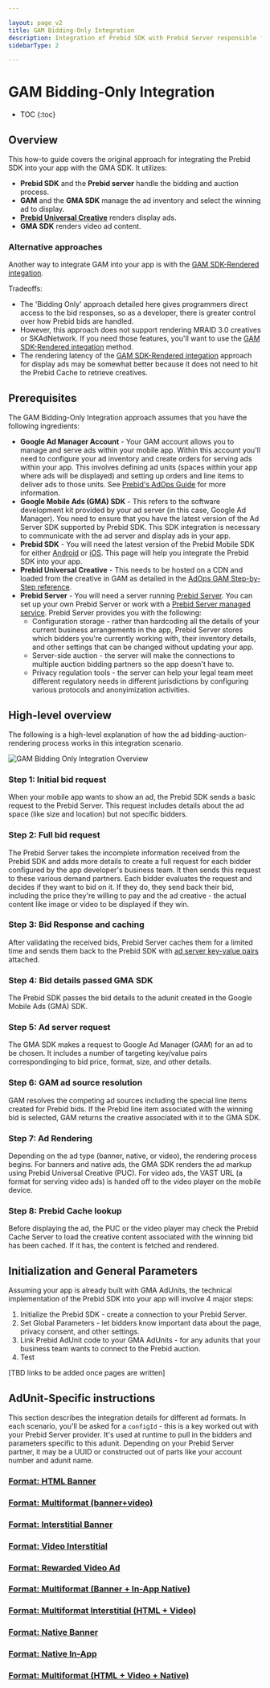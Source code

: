 ```yaml
---

layout: page_v2
title: GAM Bidding-Only Integration
description: Integration of Prebid SDK with Prebid Server responsible for bidding only while Google Ad Manager handles rendering.
sidebarType: 2

---
```


# GAM Bidding-Only Integration

* TOC
{:toc}

## Overview

This how-to guide covers the original approach for integrating the Prebid SDK into your app with the GMA SDK. It utilizes:

- **Prebid SDK** and the **Prebid server** handle the bidding and auction process.
- **GAM** and the **GMA SDK** manage the ad inventory and select the winning ad to display.
- [**Prebid Universal Creative**](/overview/prebid-universal-creative.html) renders display ads.
- **GMA SDK** renders video ad content.

### Alternative approaches

Another way to integrate GAM into your app is with the [GAM SDK-Rendered integation](TBD). 

Tradeoffs:

- The 'Bidding Only' approach detailed here gives programmers direct access to the bid responses, so as a developer, there is greater control over how Prebid bids are handled. 
- However, this approach does not support rendering MRAID 3.0 creatives or SKAdNetwork. If you need those features, you'll want to use the [GAM SDK-Rendered integation](TBD) method.
- The rendering latency of the [GAM SDK-Rendered integation](TBD) approach for display ads may be somewhat better because it does not need to hit the Prebid Cache to retrieve creatives.

## Prerequisites

The GAM Bidding-Only Integration approach assumes that you have the following ingredients:

- **Google Ad Manager Account** - Your GAM account allows you to manage and serve ads within your mobile app. Within this account you'll need to configure your ad inventory and create orders for serving ads within your app. This involves defining ad units (spaces within your app where ads will be displayed) and setting up orders and line items to deliver ads to those units. See [Prebid's AdOps Guide](/adops/before-you-start.html) for more information.
- **Google Mobile Ads (GMA) SDK** - This refers to the software development kit provided by your ad server (in this case, Google Ad Manager). You need to ensure that you have the latest version of the Ad Server SDK supported by Prebid SDK. This SDK integration is necessary to communicate with the ad server and display ads in your app.
- **Prebid SDK** - You will need the latest version of the Prebid Mobile SDK for either [Android](/prebid/prebid-mobile-android) or [iOS](/prebid/prebid-mobile-ios). This page will help you integrate the Prebid SDK into your app.
- **Prebid Universal Creative** - This needs to be hosted on a CDN and loaded from the creative in GAM as detailed in the [AdOps GAM Step-by-Step reference](/adops/gam-creative-banner-sbs.html).
- **Prebid Server** - You will need a server running [Prebid Server](/prebid-server/use-cases/pbs-sdk.html). You can set up your own Prebid Server or work with a [Prebid Server managed service](https://prebid.org/managed-services/). Prebid Server provides you with the following:
    - Configuration storage - rather than hardcoding all the details of your current business arrangements in the app, Prebid Server stores which bidders you're currently working with, their inventory details, and other settings that can be changed without updating your app.
    - Server-side auction - the server will make the connections to multiple auction bidding partners so the app doesn't have to.
    - Privacy regulation tools - the server can help your legal team meet different regulatory needs in different jurisdictions by configuring various protocols and anonyimization activities.

## High-level overview

The following is a high-level explanation of how the ad bidding-auction-rendering process works in this integration scenario.

![GAM Bidding Only Integration Overview](https://docs.prebid.org/assets/images/prebid-mobile/prebid-in-app-bidding-overview-prebid-original.png)

### Step 1: Initial bid request

When your mobile app wants to show an ad, the Prebid SDK sends a basic request to the Prebid Server. This request includes details about the ad space (like size and location) but not specific bidders.

### Step 2: Full bid request

The Prebid Server takes the incomplete information received from the Prebid SDK and adds more details to create a full request for each bidder configured by the app developer's business team. It then sends this request to these various demand partners. Each bidder evaluates the request and decides if they want to bid on it. If they do, they send back their bid, including the price they're willing to pay and the ad creative - the actual content like image or video to be displayed if they win.

### Step 3: Bid Response and caching

After validating the received bids, Prebid Server caches them for a limited time and sends them back to the Prebid SDK with [ad server key-value pairs](/adops/key-values.html) attached.

### Step 4: Bid details passed GMA SDK

The Prebid SDK passes the bid details to the adunit created in the Google Mobile Ads (GMA) SDK.

### Step 5: Ad server request

The GMA SDK makes a request to Google Ad Manager (GAM) for an ad to be chosen. It includes a number of targeting key/value pairs correspondinging to bid price, format, size, and other details.

### Step 6: GAM ad source resolution

GAM resolves the competing ad sources including the special line items created for Prebid bids. If the Prebid line item associated with the winning bid is selected, GAM returns the creative associated with it to the GMA SDK. 

### Step 7: Ad Rendering

Depending on the ad type (banner, native, or video), the rendering process begins. For banners and native ads, the GMA SDK renders the ad markup using Prebid Universal Creative (PUC). For video ads, the VAST URL (a format for serving video ads) is handed off to the video player on the mobile device.

### Step 8: Prebid Cache lookup

Before displaying the ad, the PUC or the video player may check the Prebid Cache Server to load the creative content associated with the winning bid has been cached. If it has, the content is fetched and rendered.

## Initialization and General Parameters

Assuming your app is already built with GMA AdUnits, the technical implementation of the Prebid SDK into your app will involve 4 major steps:

1. Initialize the Prebid SDK - create a connection to your Prebid Server.
2. Set Global Parameters - let bidders know important data about the page, privacy consent, and other settings.
3. Link Prebid AdUnit code to your GMA AdUnits - for any adunits that your business team wants to connect to the Prebid auction.
4. Test

[TBD links to be added once pages are written]

## AdUnit-Specific instructions

This section describes the integration details for different ad formats. In each scenario, you'll be asked for a `configId` - this is a key worked out with your Prebid Server provider. It's used at runtime to pull in the bidders and parameters specific to this adunit. Depending on your Prebid Server partner, it may be a UUID or constructed out of parts like your account number and adunit name.


###  [Format: HTML Banner](/prebid-mobile/recipes/sub-recipes/ios/gam-bidding-only-html-banner.html)

###  [Format: Multiformat (banner+video)](/prebid-mobile/recipes/sub-recipes/ios/gam-bidding-only-multiformat.html)

###  [Format: Interstitial Banner](/prebid-mobile/recipes/sub-recipes/ios/gam-bidding-only-interstitial-banner.html)

###  [Format: Video Interstitial](/prebid-mobile/recipes/sub-recipes/ios/gam-bidding-only-video-interstitial.html)

###  [Format: Rewarded Video Ad](/prebid-mobile/recipes/sub-recipes/ios/gam-bidding-only-rewarded-video.html)

###  [Format: Multiformat (Banner + In-App Native)](/prebid-mobile/recipes/sub-recipes/ios/gam-bidding-only-banner-in-app-native.html)

###  [Format: Multiformat Interstitial (HTML + Video)](/prebid-mobile/recipes/sub-recipes/ios/gam-bidding-only-multiformat-interstitial.html)

###  [Format: Native Banner](/prebid-mobile/recipes/sub-recipes/ios/gam-bidding-only-native-banner.html)

###  [Format: Native In-App](/prebid-mobile/recipes/sub-recipes/ios/gam-bidding-only-native-in-app.html)

###  [Format: Multiformat (HTML + Video + Native)](/prebid-mobile/recipes/sub-recipes/ios/gam-bidding-only-html-video-native.html)
